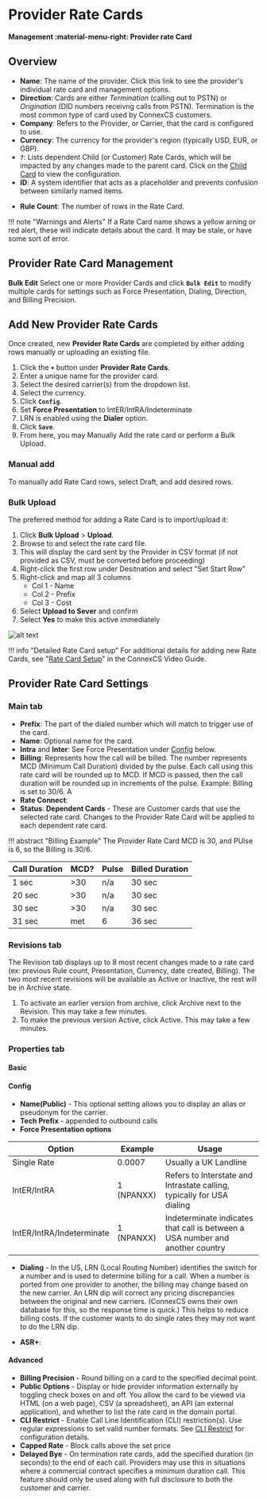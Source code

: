 # Provider Rate Cards
**Management :material-menu-right: Provider rate Card**

## Overview

* **Name**: The name of the provider.  Click this link to see the provider's individual rate card and management options.
* **Direction**: Cards are either *Termination* (calling out to PSTN) or *Origination* (DID numbers receivng calls from PSTN). Termination is the most common type of card used by ConnexCS customers. 
* **Company**: Refers to the Provider, or Carrier, that the card is configured to use. 
* **Currency**: The currency for the provider's region (typically USD, EUR, or GBP).
* **`?`**: Lists dependent Child (or Customer) Rate Cards, which will be impacted by any changes made to the parent card. Click on the [Child Card](https://docs.connexcs.com/customer-ratecard/) to view the configuration. 
* **ID**: A system identifier that acts as a placeholder and prevents confusion between similarly named items. 
+ **Rule Count**: The number of rows in the Rate Card.

!!! note "Warnings and Alerts"
    If a Rate Card name shows a yellow arning or red alert, these will indicate details about the card. It may be stale, or have some sort of error.

## Provider Rate Card Management

**Bulk Edit** Select one or more Provider Cards and click **`Bulk Edit`** to modify multiple cards for settings such as Force Presentation, Dialing, Direction, and Billing Precision.

## Add New Provider Rate Cards
Once created, new **Provider Rate Cards** are completed by either adding rows manually or uploading an existing file. 

1. Click the **`+`** button under **Provider Rate Cards**.
3. Enter a unique name for the provider card.
4. Select the desired carrier(s) from the dropdown list.
5. Select the currency.
6. Click **`Config`**.
7. Set **Force Presentation** to IntER/IntRA/Indeterminate
7. LRN is enabled using the **Dialer** option.
8. Click **`Save`**.
9. From here, you may Manually Add the rate card or perform a Bulk Upload. 

### Manual add
To manually add Rate Card rows, select Draft, and add desired rows. 

### Bulk Upload
The preferred method for adding a Rate Card is to import/upload it:

1. Click **Bulk Upload** > **Upload**.
2. Browse to and select the rate card file.
3. This will display the card sent by the Provider in CSV format (if not provided as CSV, must be converted before proceeding)
4. Right-click the first row under Desitnation and select "Set Start Row"
5. Right-click and map all 3 columns
    * Col 1 - Name
    * Col 2 - Prefix
    * Col 3 - Cost
6. Select **Upload to Sever** and confirm
7. Select **Yes** to make this active immediately

![alt text][confirm-import] 

!!! info "Detailed Rate Card setup"
    For additional details for adding new Rate Cards, see "[Rate Card Setup](https://docs.connexcs.com/video-guide/#rate-card-setup)" in the ConnexCS Video Guide. 

## Provider Rate Card Settings

### Main tab

+ **Prefix**: The part of the dialed number which will match to trigger use of the card.
+ **Name**: Optional name for the card.
+ **Intra** and **Inter**: See Force Presentation under [Config](https://docs.connexcs.com/provider-ratecard/#config) below. 
+ **Billing**: Represents how the call will be billed. The number represents MCD (Minimum Call Duration) divided by the pulse. Each call using this rate card will be rounded up to MCD. If MCD is passed, then the call duration will be rounded up in increments of the pulse. Example: Billing is set to 30/6. A 
+ **Rate Connect**: 
+ **Status**: 
**Dependent Cards** - These are Customer cards that use the selected rate card. Changes to the Provider Rate Card will be applied to each dependent rate card. 

!!! abstract "Billing Example"
   The Provider Rate Card MCD is 30, and PUlse is 6, so the Billing is 30/6. 
   
   |Call Duration|MCD?|Pulse|Billed Duration|
   |---|---|---|---|
   |1 sec|>30|n/a|30 sec|
   |20 sec|>30|n/a|30 sec|
   |30 sec|>30|n/a|30 sec|
   |31 sec|met|6|36 sec|

### Revisions tab 
The Revision tab displays up to 8 most recent changes made to a rate card (ex: previous Rule count, Presentation, Currency, date created, Billing). The two most recent revisions will be available as Active or Inactive, the rest will be in Archive state. 

1. To activate an earlier version from archive, click Archive next to the Revision. This may take a few minutes. 
2. To make the previous version Active, click Active. This may take a few minutes. 

### Properties tab

#### Basic

#### Config

* **Name(Public)** - This optional setting allows you to display an alias or pseudonym for the carrier. 
* **Tech Prefix** - appended to outbound calls
* **Force Presentation options** 

|Option|Example|Usage|
| --- | --- | --- |
|Single Rate|0.0007|Usually a UK Landline|
|IntER/IntRA|1 (NPANXX)|Refers to Interstate and Intrastate calling, typically for USA dialing|
|IntER/IntRA/Indeterminate|1 (NPANXX)|Indeterminate indicates that call is between a USA number and another country|

* **Dialing** - In the US, LRN (Local Routing Number) identifies the switch for a number and is used to determine billing for a call.  When a number is ported from one provider to another, the billing may change based on the new carrier. An LRN dip will correct any pricing discrepancies between the original and new carriers. (ConnexCS owns their own database for this, so the response time is quick.) This helps to reduce billing costs. If the customer wants to do single rates they may not want to do the LRN dip. 

+ **ASR+**: 

#### Advanced

* **Billing Precision** - Round billing on a card to the specified decimal point. 
* **Public Options** - Display or hide provider information externally by toggling check boxes on and off.  You allow the card to be viewed via HTML (on a web page), CSV (a spreadsheet), an API (an external application), and whether to list the rate card in the domain portal.
* **CLI Restrict** - Enable Call Line Identification (CLI) restriction(s). Use regular expressions to set valid number formats. See [CLI Restrict](https://docs.connexcs.com/customer/cli/#cli-restrict) for configuration details. 
* **Capped Rate** - Block calls above the set price
* **Delayed Bye** - On termination rate cards, add the specified duration (in seconds) to the end of each call. Providers may use this in situations where a commercial contract specifies a minimum duration call. This feature should only be used along with full disclosure to both the customer and carrier.


[confirm-import]: /card/img/138.png "Confirm Import"
